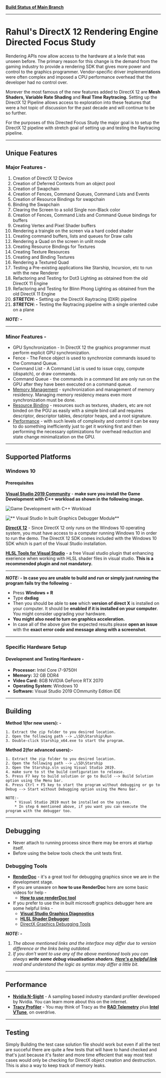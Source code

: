 [**Build Status of Main Branch**](https://dev.azure.com/DFS2-C29/DFSII/_build/latest?definitionId=22&branchName=main)

----

# **Rahul's DirectX 12 Rendering Engine Directed Focus Study**

Rendering APIs now allow access to the hardware at a levle that was unseen before. The primary reason for this change is the demand from the gaming industry to provide a rendering SDK that gives more power and control to the graphics programmer. Vendor-specific driver implementations were often complex and imposed a CPU performance overhead that the developer had no control over. 

Morever the most famous of the new features added to DirectX 12 are **Mesh Shaders, Variable Rate Shading** and **Real Time Raytracing.** Setting up the DirectX 12 Pipeline allows access to exploration into these features that were a hot topic of discussion for the past decade and will continue to be so further.

For the purposes of this Directed Focus Study the major goal is to setup the DirectX 12 pipeline with stretch goal of setting up and testing the Raytracing pipeline.

----

## **Unique Features**
### Major Features - 
1. Creation of DirectX 12 Device
2. Creation of Deferred Contexts from an object pool
3. Creation of Swapchain
4. Creation of Fences, Command Queues, Command Lists and Events
5. Creation of Resource Bindings for swapchain
6. Binding the Swapchain
7. Clearing the Screen to a solid Single non-Black color
8. Creation of Fences, Command Lists and Command Queue bindings for buffers
9. Creating Vertex and Pixel Shader buffers
10. Rendering a traingle on the screen via a hard coded shader
11. Creating command buffers, lists and queues for Draw calls
12. Rendering a Quad on the screen in unlit mode
13. Creating Resource Bindings for Textures
14. Creating Texture Resources
15. Creating and Binding Textures
16. Rendering a Textured Quad
17. Testing a Pre-existing applications like Starship, Incursion, etc to run with the new Renderer
18. Refactoring and Testing for Dot3 Lighting as obtained from the old DirectX 11 Engine
19. Refactoring and Testing for Blinn Phong Lighting as obtained from the old DirectX 11 Engine
20. **_STRETCH_: -** Setting up the DirectX Raytracing (DXR) pipeline
20. **_STRETCH_: -** Testing the Raytracing pipeline with a single oriented cube on a plane

_**NOTE: -**_ 

---

### Minor Features - 
 * GPU Synchronization - In DirectX 12 the graphics programmer must perform explicit GPU synchronization.
 * Fence - The Fence object is used to synchronize commands issued to the Command Queue.
 * Command List - A Command List is used to issue copy, compute (dispatch), or draw commands.
 * Command Queue - the commands in a command list are only run on the GPU after they have been executed on a command queue.
* [Memory Management](https://docs.microsoft.com/en-us/windows/win32/direct3d12/memory-management) - synchronization and management of memory residency. Managing memory residency means even more synchronization must be done.
* [Resource Binding](https://docs.microsoft.com/en-us/windows/win32/direct3d12/resource-binding) - resources such as textures, shaders, etc are not binded on the PGU as easily with a simple bind call and requires descriptor, descriptor tables, descriptor heaps, and a root signature.
* [Performance](https://docs.microsoft.com/en-us/windows/win32/direct3d12/performance-measurement) - with such levels of complexity and control it can be easy to do something inefficiently just to get it working first and then performing the necessary optimizations for overhead reduction and state change minimalization on the GPU.

----

## **Supported Platforms**
### **Windows 10**
#### **Prerequisites**
[**Visual Studio 2019 Community**](https://visualstudio.microsoft.com/downloads/) - **make sure you install the Game Development with C++ workload as shown in the following image.**

![**Game Development with C++ Workload**](https://www.3dgep.com/wp-content/uploads/2017/11/DirectX12Workload-1-768x480.png)

![** Visual Studio In built Graphics Debugger Module**](https://docs.unity3d.com/uploads/Main/InstallingGraphicsDebugger.jpg)

[**DirectX 12**]() - Since DirectX 12 only runs on the Windows 10 operating system, you must have access to a computer running Windows 10 in order to run the demo. The DirectX 12 SDK comes included with the Windows 10 SDK which is part of the Visual Studio installation.

[**HLSL Tools for Visual Studio**](https://marketplace.visualstudio.com/items?itemName=TimGJones.HLSLToolsforVisualStudio) - a free Visual studio plugin that enhancing exerience when working with HLSL shader files in visual studio. **This is a recommended plugin and not mandatory.**

---

_**NOTE: -**_ **In case you are unable to build and run or simply just running the program fails try the following** - 
* Press **Windows + R**
* Type **dxdiag**
* Then you should be able to **see** which **version of direct X** is installed on your computer. It should be **enabled if it is installed on your computer**. You might consider upgrading your hardware. 
* **You might also need to turn on graphics acceleration.**
* In case all of the above give the expected results please **open an issue** with the **exact error code and message along with a screenshot**.
----

### **Specific Hardware Setup**

#### **Development and Testing Hardware -** 
* **Processor:** Intel Core i7-9750H
* **Memory:** 32 GB DDR4
* **Video Card:** 8GB NVIDIA GeForce RTX 2070
* **Operating System:** Windows 10
* **Software:** Visual Studio 2019 COmmunity Edition IDE

----

## **Building**

**Method 1(for new users): -**

	1. Extract the zip folder to you desired location.
	2. Open the following path --> …\SD\Starship\Run 
	3. Double-click Starship_x64.exe to start the program.

**Method 2(for advanced users):-**

	1. Extract the zip folder to you desired location.
	2. Open the following path --> …\SD\Starship
	3. Open the Starship.sln using Visual Studio 2019.
 	4. make sure to st the build configuration to release.
	5. Press F7 key to build solution or go to Build --> Build Solution option using the Menu bar.
	6. Press Ctrl + F5 key to start the program without debugging or go to Debug --> Start without Debugging option using the Menu bar.

	NOTE:- 	
		* Visual Studio 2019 must be installed on the system.
		* In step 6 mentioned above, if you want you can execute the program with the debugger too.

----

## Debugging
* Never attach to running process since there may be errors at startup itself.
* Before using the below tools check the unit tests first.

### **Debugging Tools**
* [**RenderDoc**](https://renderdoc.org/) - it's a great tool for debugging graphics since we are in the development stage. 
* If you are unaware on **how to use RenderDoc** here are some basic videos for help - 
    * [**How to use renderDoc tool**](https://www.youtube.com/watch?v=ngz4NHiigIw)
* If you prefer to use the in built microsoft graphics debugger here are some helpful links - 
  * [**Visual Studio Graphics Diagnostics**](https://docs.microsoft.com/en-us/previous-versions/visualstudio/visual-studio-2015/debugger/visual-studio-graphics-diagnostics?view=vs-2015)
  * [**HLSL Shader Debugger**](https://docs.microsoft.com/en-us/previous-versions/visualstudio/visual-studio-2015/debugger/hlsl-shader-debugger?view=vs-2015)
  * [DirectX Graphics Debugging Tools](https://channel9.msdn.com/Events/Build/2013/3-141)


_**NOTE: -**_  
1. _The above mentioned links and the interface may differ due to version difference or the links being outdated._
2. _If you don't want to use any of the above mentioned tools you can always **write some debug visualisation shaders.** [**Here's a helpful link**](https://unitylist.com/p/q8p/Shader-s) read and understand the logic as syntax may differ a little bit._

----

## **Performance**

* [**Nvidia N-Sight**](https://developer.nvidia.com/nsight-visual-studio-edition) - A sampling based industry standard profiler developed by Nvidia. You can learn more about this on the internet.
* [**Tracy Profiler**](https://github.com/wolfpld/tracy) - You may think of Tracy as the [**RAD Telemetry**](http://www.radgametools.com/telemetry.htm) plus [**Intel VTune**](https://software.intel.com/content/www/us/en/develop/tools/oneapi/components/vtune-profiler.html), on overdrive.

----

## Testing
Simply Building the test case solution file should work but even if all the test are succeful there are quite a few tests that will have to hand checked and that's just because it's faster and more time effecient that way most test cases would only be checking for DirectX object creation and destruction. This is also a way to keep track of memory leaks.

---